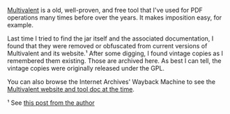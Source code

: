[Multivalent][] is a old, well-proven, and free tool that I've used for PDF
operations many times before over the years.  It makes imposition easy, for
example.

Last time I tried to find the jar itself and the associated documentation, I
found that they were removed or obfuscated from current versions of Multivalent
and its website.¹  After some digging, I found vintage copies as I remembered
them existing.  Those are archived here.  As best I can tell, the vintage
copies were originally released under the GPL.

You can also browse the Internet Archives' Wayback Machine to see the
[Multivalent website and tool doc at the time][wayback].


¹ See [this post from the author](https://sourceforge.net/p/multivalent/discussion/252478/thread/e7850c31/)


[Multivalent]: http://multivalent.sourceforge.net
[wayback]: http://web.archive.org/web/20060115063350/http://multivalent.sourceforge.net/Tools/index.html

